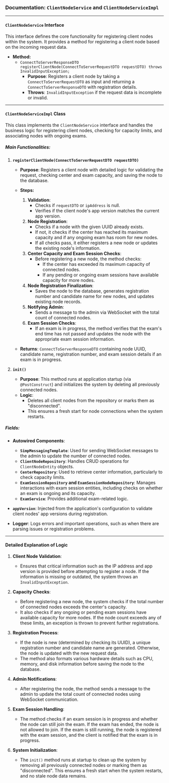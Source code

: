 ### Documentation: `ClientNodeService` and `ClientNodeServiceImpl`

---

#### **`ClientNodeService` Interface**

This interface defines the core functionality for registering client nodes within the system. It provides a method for registering a client node based on the incoming request data.

- **Method:**
  - `ConnectToServerResponseDTO registerClientNode(ConnectToServerRequestDTO requestDTO) throws InvalidInputException;`
    - **Purpose**: Registers a client node by taking a `ConnectToServerRequestDTO` as input and returning a `ConnectToServerResponseDTO` with registration details.
    - **Throws**: `InvalidInputException` if the request data is incomplete or invalid.
    
---

#### **`ClientNodeServiceImpl` Class**

This class implements the `ClientNodeService` interface and handles the business logic for registering client nodes, checking for capacity limits, and associating nodes with ongoing exams.

##### **Main Functionalities:**

1. **`registerClientNode(ConnectToServerRequestDTO requestDTO)`**
   - **Purpose**: Registers a client node with detailed logic for validating the request, checking center and exam capacity, and saving the node to the database.
   - **Steps:**
     1. **Validation**:
        - Checks if `requestDTO` or `ipAddress` is null.
        - Verifies if the client node's app version matches the current app version.
     2. **Node Registration**:
        - Checks if a node with the given UUID already exists.
        - If not, it checks if the center has reached its maximum capacity and if any ongoing exam has room for new nodes.
        - If all checks pass, it either registers a new node or updates the existing node's information.
     3. **Center Capacity and Exam Session Checks**:
        - Before registering a new node, the method checks:
          - If the center has exceeded its maximum capacity of connected nodes.
          - If any pending or ongoing exam sessions have available capacity for more nodes.
     4. **Node Registration Finalization**:
        - Saves the node to the database, generates registration number and candidate name for new nodes, and updates existing node records.
     5. **Notifying Admin**:
        - Sends a message to the admin via WebSocket with the total count of connected nodes.
     6. **Exam Session Checks**:
        - If an exam is in progress, the method verifies that the exam's end time has not passed and updates the node with the appropriate exam session information.
   
   - **Returns**: `ConnectToServerResponseDTO` containing node UUID, candidate name, registration number, and exam session details if an exam is in progress.

2. **`init()`**
   - **Purpose**: This method runs at application startup (via `@PostConstruct`) and initializes the system by deleting all previously connected nodes.
   - **Logic**:
     - Deletes all client nodes from the repository or marks them as "disconnected".
     - This ensures a fresh start for node connections when the system restarts.

##### **Fields:**

- **Autowired Components**:
  - **`SimpMessagingTemplate`**: Used for sending WebSocket messages to the admin to update the number of connected nodes.
  - **`ClientNodeRepository`**: Handles CRUD operations for `ClientNodeEntity` objects.
  - **`CenterRepository`**: Used to retrieve center information, particularly to check capacity limits.
  - **`ExamSessionRepository` and `ExamSessionNodeRepository`**: Manages interactions with exam session entities, including checks on whether an exam is ongoing and its capacity.
  - **`ExamService`**: Provides additional exam-related logic.
  
- **`appVersion`**: Injected from the application's configuration to validate client nodes' app versions during registration.

- **Logger**: Logs errors and important operations, such as when there are parsing issues or registration problems.

---

#### **Detailed Explanation of Logic**

1. **Client Node Validation**:
   - Ensures that critical information such as the IP address and app version is provided before attempting to register a node. If the information is missing or outdated, the system throws an `InvalidInputException`.

2. **Capacity Checks**:
   - Before registering a new node, the system checks if the total number of connected nodes exceeds the center's capacity.
   - It also checks if any ongoing or pending exam sessions have available capacity for more nodes. If the node count exceeds any of these limits, an exception is thrown to prevent further registrations.

3. **Registration Process**:
   - If the node is new (determined by checking its UUID), a unique registration number and candidate name are generated. Otherwise, the node is updated with the new request data.
   - The method also formats various hardware details such as CPU, memory, and disk information before saving the node to the database.

4. **Admin Notifications**:
   - After registering the node, the method sends a message to the admin to update the total count of connected nodes using WebSocket communication.

5. **Exam Session Handling**:
   - The method checks if an exam session is in progress and whether the node can still join the exam. If the exam has ended, the node is not allowed to join. If the exam is still running, the node is registered with the exam session, and the client is notified that the exam is in progress.

6. **System Initialization**:
   - The `init()` method runs at startup to clean up the system by removing all previously connected nodes or marking them as "disconnected". This ensures a fresh start when the system restarts, and no stale node data remains.
